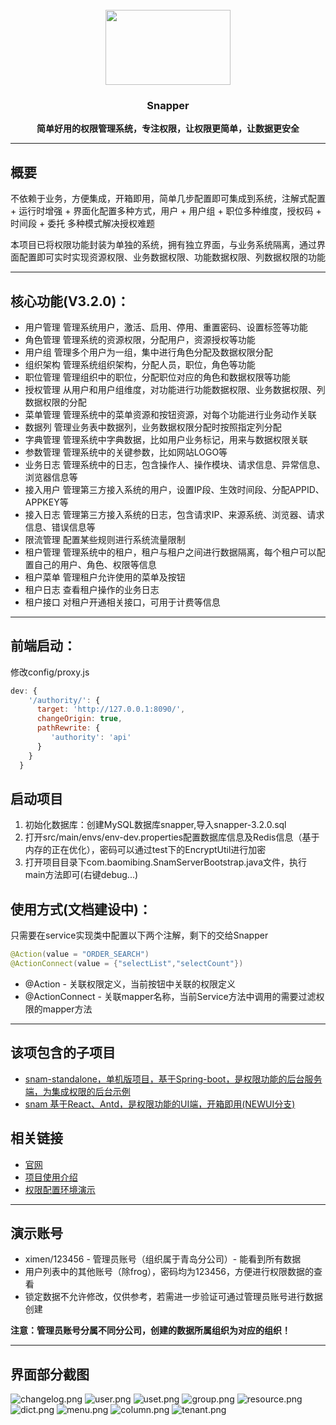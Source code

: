 <br>
<div align="center"><img src="auth.svg" width="200" height="120"/></div>
<div align="center"><span><h3>Snapper</h3></span></div>
<div align="center"><b>简单好用的权限管理系统，专注权限，让权限更简单，让数据更安全</b></div>
<hr/>
<h2>概要</h2>
<p>不依赖于业务，方便集成，开箱即用，简单几步配置即可集成到系统，注解式配置 + 运行时增强 + 界面化配置多种方式，用户 + 用户组 + 职位多种维度，授权码 + 时间段 + 委托 多种模式解决授权难题
<p>本项目已将权限功能封装为单独的系统，拥有独立界面，与业务系统隔离，通过界面配置即可实时实现资源权限、业务数据权限、功能数据权限、列数据权限的功能</p>
<hr/>
<h2>核心功能(V3.2.0)：</h2>
<ul>
    <li>用户管理 管理系统用户，激活、启用、停用、重置密码、设置标签等功能</li>
    <li>角色管理 管理系统的资源权限，分配用户，资源授权等功能</li>
    <li>用户组  管理多个用户为一组，集中进行角色分配及数据权限分配</li>
    <li>组织架构 管理系统组织架构，分配人员，职位，角色等功能</li>
    <li>职位管理 管理组织中的职位，分配职位对应的角色和数据权限等功能</li>
    <li>授权管理 从用户和用户组维度，对功能进行功能数据权限、业务数据权限、列数据权限的分配</li>
    <li>菜单管理 管理系统中的菜单资源和按钮资源，对每个功能进行业务动作关联</li>
    <li>数据列 管理业务表中数据列，业务数据权限分配时按照指定列分配</li>
    <li>字典管理 管理系统中字典数据，比如用户业务标记，用来与数据权限关联</li>
    <li>参数管理 管理系统中的关键参数，比如网站LOGO等</li>
    <li>业务日志 管理系统中的日志，包含操作人、操作模块、请求信息、异常信息、浏览器信息等</li>
    <li>接入用户 管理第三方接入系统的用户，设置IP段、生效时间段、分配APPID、APPKEY等</li>
    <li>接入日志 管理第三方接入系统的日志，包含请求IP、来源系统、浏览器、请求信息、错误信息等</li>
    <li>限流管理 配置某些规则进行系统流量限制</li>
    <li>租户管理 管理系统中的租户，租户与租户之间进行数据隔离，每个租户可以配置自己的用户、角色、权限等信息</li>
    <li>租户菜单 管理租户允许使用的菜单及按钮</li>
    <li>租户日志 查看租户操作的业务日志</li>
    <li>租户接口 对租户开通相关接口，可用于计费等信息</li>
</ul>
<hr/>
<h2>前端启动：</h2>
修改config/proxy.js

```javascript
dev: {
    '/authority/': {
      target: 'http://127.0.0.1:8090/',
      changeOrigin: true,
      pathRewrite: {
         'authority': 'api'
      }
    }
  }
```

<h2>启动项目</h2>
<ol>
<li>初始化数据库：创建MySQL数据库snapper,导入snapper-3.2.0.sql</li>
<li>打开src/main/envs/env-dev.properties配置数据库信息及Redis信息（基于内存的正在优化），密码可以通过test下的EncryptUtil进行加密</li>
<li>打开项目目录下com.baomibing.SnamServerBootstrap.java文件，执行main方法即可(右键debug...)</li>
</ol>

<h2>使用方式(文档建设中)：</h2>
只需要在service实现类中配置以下两个注解，剩下的交给Snapper

```java
@Action(value = "ORDER_SEARCH")
@ActionConnect(value = {"selectList","selectCount"})
```

<ul>
 <li>@Action - 关联权限定义，当前按钮中关联的权限定义</li>
 <li>@ActionConnect - 关联mapper名称，当前Service方法中调用的需要过滤权限的mapper方法</li>
</ul>
<hr/>
<h2>该项包含的子项目</h2> 
<ul>
    <li><a href="https://gitee.com/ifrog/snam-standalone">snam-standalone，单机版项目，基于Spring-boot，是权限功能的后台服务端，为集成权限的后台示例</a></li>
    <li><a href="https://gitee.com/ifrog/snam">snam 基于React、Antd，是权限功能的UI端，开箱即用(NEWUI分支)</a></li>
</ul>
<h2>相关链接</h2>
<ul>
    <li><a href="https://baomibing.com">官网</a></li>
    <li><a href="https://baomibing.com/pages/the-quick-start/">项目使用介绍</a></li>
    <li><a href="https://admin.baomibing.com/user/login">权限配置环境演示</a></li>
</ul>
<hr/>
<h2>演示账号</h2>

<ul>
    <li>ximen/123456 - 管理员账号（组织属于青岛分公司）- 能看到所有数据</li>
    <li>用户列表中的其他账号（除frog），密码均为123456，方便进行权限数据的查看</li>
    <li>锁定数据不允许修改，仅供参考，若需进一步验证可通过管理员账号进行数据创建</li>
</ul>

<b>注意：管理员账号分属不同分公司，创建的数据所属组织为对应的组织！</b>
<hr/>
<h2>界面部分截图</h2>

![changelog.png](images/changelog.png)
![user.png](images/user.png)
![uset.png](images/uset.png)
![group.png](images/group.png)
![resource.png](images/resource.png)
![dict.png](images/dict.png)
![menu.png](images/menu.png)
![column.png](images/column.png)
![tenant.png](images/tenant.png)
